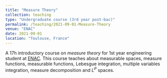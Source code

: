 ```yaml
---
title: "Measure Theory"
collection: teaching
type: "Undergraduate course (3rd year post-bac)"
permalink: /teaching/2021-09-01-Measure-Theory
venue: "ENAC"
date: 2021-09-01
location: "Toulouse, France"
---
```


A 17h introductory course on _measure theory_ for 1st year engineering student at [ENAC](https://enac.fr/). This course teaches about measurable spaces, measure functions, measurable functions, Lebesgue integration, multiple variables integration, measure decomposition and $L^P$ spaces.

